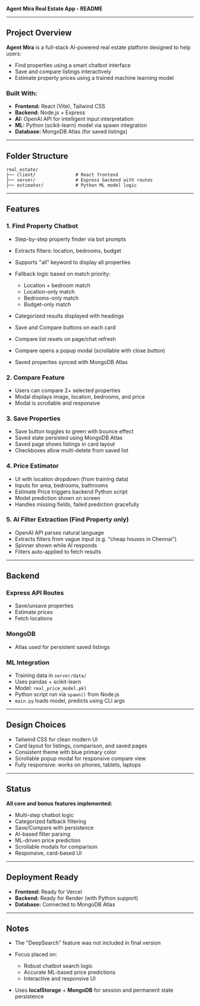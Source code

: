 **Agent Mira Real Estate App - README**

---

## Project Overview

**Agent Mira** is a full-stack AI-powered real estate platform designed to help users:

* Find properties using a smart chatbot interface
* Save and compare listings interactively
* Estimate property prices using a trained machine learning model

### Built With:

* **Frontend:** React (Vite), Tailwind CSS
* **Backend:** Node.js + Express
* **AI:** OpenAI API for intelligent input interpretation
* **ML:** Python (scikit-learn) model via spawn integration
* **Database:** MongoDB Atlas (for saved listings)

---

## Folder Structure

```
real_estate/
├── client/               # React frontend
├── server/               # Express backend with routes
├── estimator/            # Python ML model logic
```

---

## Features

### 1. Find Property Chatbot

* Step-by-step property finder via bot prompts
* Extracts filters: location, bedrooms, budget
* Supports "all" keyword to display all properties
* Fallback logic based on match priority:

  * Location + bedroom match
  * Location-only match
  * Bedrooms-only match
  * Budget-only match
* Categorized results displayed with headings
* Save and Compare buttons on each card
* Compare list resets on page/chat refresh
* Compare opens a popup modal (scrollable with close button)
* Saved properties synced with MongoDB Atlas

### 2. Compare Feature

* Users can compare 2+ selected properties
* Modal displays image, location, bedrooms, and price
* Modal is scrollable and responsive

### 3. Save Properties

* Save button toggles to green with bounce effect
* Saved state persisted using MongoDB Atlas
* Saved page shows listings in card layout
* Checkboxes allow multi-delete from saved list

### 4. Price Estimator

* UI with location dropdown (from training data)
* Inputs for area, bedrooms, bathrooms
* Estimate Price triggers backend Python script
* Model prediction shown on screen
* Handles missing fields, failed prediction gracefully

### 5. AI Filter Extraction (Find Property only)

* OpenAI API parses natural language
* Extracts filters from vague input (e.g. "cheap houses in Chennai")
* Spinner shown while AI responds
* Filters auto-applied to fetch results

---

## Backend

### Express API Routes

* Save/unsave properties
* Estimate prices
* Fetch locations

### MongoDB

* Atlas used for persistent saved listings

### ML Integration

* Training data in `server/data/`
* Uses pandas + scikit-learn
* Model: `real_price_model.pkl`
* Python script run via `spawn()` from Node.js
* `main.py` loads model, predicts using CLI args

---

## Design Choices

* Tailwind CSS for clean modern UI
* Card layout for listings, comparison, and saved pages
* Consistent theme with blue primary color
* Scrollable popup modal for responsive compare view
* Fully responsive: works on phones, tablets, laptops

---

## Status

**All core and bonus features implemented:**

* Multi-step chatbot logic
* Categorized fallback filtering
* Save/Compare with persistence
* AI-based filter parsing
* ML-driven price prediction
* Scrollable modals for comparison
* Responsive, card-based UI

---

## Deployment Ready

* **Frontend:** Ready for Vercel
* **Backend:** Ready for Render (with Python support)
* **Database:** Connected to MongoDB Atlas

---

## Notes

* The "DeepSearch" feature was not included in final version
* Focus placed on:

  * Robust chatbot search logic
  * Accurate ML-based price predictions
  * Interactive and responsive UI
* Uses **localStorage** + **MongoDB** for session and permanent state persistence
